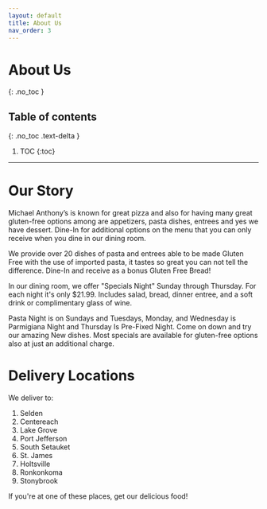 ```yaml
---
layout: default
title: About Us
nav_order: 3
---
```


# About Us
{: .no_toc }

## Table of contents
{: .no_toc .text-delta }

1. TOC
{:toc}

---

# Our Story

Michael Anthony’s is known for great pizza and also for having many great gluten-free options among are appetizers, pasta dishes, entrees and yes we have dessert. Dine-In for additional options on the menu that you can only receive when you dine in our dining room.

We provide over 20 dishes of pasta and entrees able to be made Gluten Free with the use of imported pasta, it tastes so great you can not tell the difference. Dine-In and receive as a bonus Gluten Free Bread!

In our dining room, we offer "Specials Night" Sunday through Thursday. For each night it's only $21.99. Includes salad, bread, dinner entree, and a soft drink or complimentary glass of wine.

Pasta Night is on Sundays and Tuesdays, Monday, and Wednesday is Parmigiana Night and Thursday Is Pre-Fixed Night. Come on down and try our amazing New dishes. Most specials are available for gluten-free options also at just an additional charge.

# Delivery Locations

We deliver to:

1. Selden
2. Centereach
3. Lake Grove
4. Port Jefferson
5. South Setauket
6. St. James
7. Holtsville
8. Ronkonkoma
9. Stonybrook

If you're at one of these places, get our delicious food!
